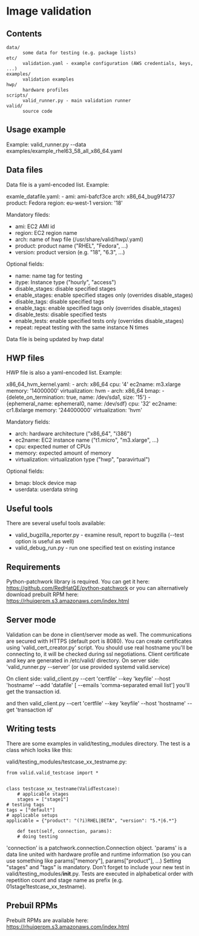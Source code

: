 Image validation
================

Contents
--------
    data/
          some data for testing (e.g. package lists)
    etc/
          validation.yaml - example configuration (AWS credentials, keys, ...)
    examples/
          validation examples
    hwp/
          hardware profiles
    scripts/
          valid_runner.py - main validation runner
    valid/
          source code


Usage example
-------------
Example: valid_runner.py --data examples/example_rhel63_58_all_x86_64.yaml


Data files
----------
Data file is a yaml-encoded list. Example:

examle_datafile.yaml:
    - ami: ami-bafcf3ce
      arch: x86_64_bug914737
      product: Fedora
      region: eu-west-1
      version: '18'

Mandatory fileds:
* ami: EC2 AMI id
* region: EC2 region name
* arch: name of hwp file (/usr/share/valid/hwp/<name>.yaml)
* product: product name ("RHEL", "Fedora", ...)
* version: product version (e.g. "18", "6.3", ...)

Optional fields:
* name: name tag for testing
* itype: Instance type ("hourly", "access")
* disable_stages: disable specified stages
* enable_stages: enable specified stages only (overrides disable_stages)
* disable_tags: disable specified tags
* enable_tags: enable specified tags only (overrides disable_stages)
* disable_tests: disable specified tests
* enable_tests: enable specified tests only (overrides disable_stages)
* repeat: repeat testing with the same instance N times

Data file is being updated by hwp data!


HWP files
---------
HWP file is also a yaml-encoded list. Example:

x86_64_hvm_kernel.yaml:
    - arch: x86_64
      cpu: '4'
      ec2name: m3.xlarge
      memory: '14000000'
      virtualization: hvm
    - arch: x86_64
      bmap:
      - {delete_on_termination: true, name: /dev/sda1, size: '15'}
      - {ephemeral_name: ephemeral0, name: /dev/sdf}
      cpu: '32'
      ec2name: cr1.8xlarge
      memory: '244000000'
      virtualization: 'hvm'

Mandatory fields:
* arch: hardware architecture ("x86_64", "i386")
* ec2name: EC2 instance name ("t1.micro", "m3.xlarge", ...)
* cpu: expected numer of CPUs
* memory: expected amount of memory
* virtualization: virtualization type ("hwp", "paravirtual")

Optional fields:
* bmap: block device map
* userdata: userdata string


Useful tools
------------
There are several useful tools available:
* valid_bugzilla_reporter.py - examine result, report to bugzilla (--test option is useful as well)
* valid_debug_run.py - run one specified test on existing instance


Requirements
------------
Python-patchwork library is required. You can get it here: https://github.com/RedHatQE/python-patchwork or
you can alternatively download prebuilt RPM here: https://rhuiqerpm.s3.amazonaws.com/index.html


Server mode
-----------
Validation can be done in client/server mode as well. The communications are secured with HTTPS (default
port is 8080). You can create certificates using 'valid_cert_creator.py' script. You should use real hostname
you'll be connecting to, it will be checked during ssl negotiations. Client certificate and key are generated
in /etc/valid/ directory.
On server side:
'valid_runner.py --server' (or use provided systemd valid.service)

On client side:
valid_client.py --cert 'certfile' --key 'keyfile' --host 'hostname' --add 'datafile' [ --emails 'comma-separated email list']
you'll get the transaction id.

and then
valid_client.py	--cert 'certfile' --key	'keyfile' --host 'hostname' --get 'transaction id'


Writing tests
-------------
There are some examples in valid/testing_modules directory. The test is a class which looks like this:

valid/testing_modules/testcase_xx_testname.py:

    from valid.valid_testcase import *
    
    
    class testcase_xx_testname(ValidTestcase):
        # applicable stages
        stages = ["stage1"]
	# testing tags
	tags = ["default"]
	# applicable setups
	applicable = {"product": "(?i)RHEL|BETA", "version": "5.*|6.*"}

        def test(self, connection, params):
	    # doing testing

'connection' is a patchwork.connection.Connection object.
'params' is a data line united with hardware profile and runtime information (so you can use something like
params["memory"], params["product"], ...)
Setting "stages" and "tags" is mandatory. Don't forget to include your new test in valid/testing_modules/__init__.py.
Tests are executed in alphabetical order with repetition count and stage name as prefix (e.g. 01stage1testcase_xx_testname).

Prebuil RPMs
------------
Prebuilt RPMs are available here: https://rhuiqerpm.s3.amazonaws.com/index.html
